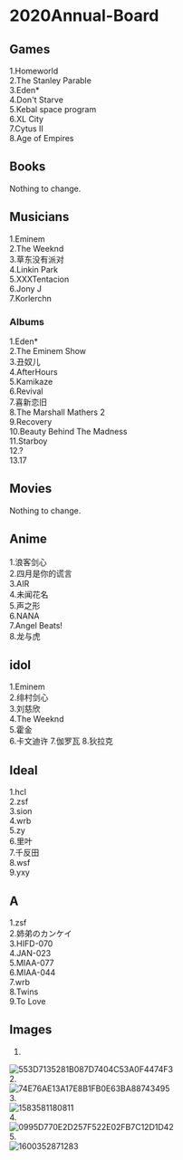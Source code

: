 # 2020Annual-Board

## Games
1.Homeworld  
2.The Stanley Parable  
3.Eden*  
4.Don't Starve  
5.Kebal space program  
6.XL City  
7.Cytus II  
8.Age of Empires  

## Books
Nothing to change.
 
## Musicians
1.Eminem  
2.The Weeknd  
3.草东没有派对  
4.Linkin Park  
5.XXXTentacion  
6.Jony J  
7.Korlerchn  

### Albums
1.Eden*  
2.The Eminem Show  
3.丑奴儿    
4.AfterHours  
5.Kamikaze  
6.Revival   
7.喜新恋旧  
8.The Marshall Mathers 2  
9.Recovery  
10.Beauty Behind The Madness   
11.Starboy  
12.?  
13.17  

## Movies
Nothing to change.

## Anime 
1.浪客剑心   
2.四月是你的谎言    
3.AIR  
4.未闻花名  
5.声之形  
6.NANA   
7.Angel Beats!  
8.龙与虎

## idol
1.Eminem  
2.绯村剑心  
3.刘慈欣  
4.The Weeknd  
5.霍金  
6.卡文迪许
7.伽罗瓦
8.狄拉克

## Ideal
1.hcl  
2.zsf  
3.sion  
4.wrb  
5.zy  
6.里叶  
7.千反田  
8.wsf  
9.yxy  

## A
1.zsf  
2.姉弟のカンケイ  
3.HIFD-070  
4.JAN-023  
5.MIAA-077  
6.MIAA-044  
7.wrb   
8.Twins  
9.To Love  

## Images
1.   
![553D7135281B087D7404C53A0F4474F3](https://user-images.githubusercontent.com/92503302/197405982-08595f1c-f3fa-4d3b-83f7-2ae51d1803e0.jpg)  
2.  
![74E76AE13A17E8B1FB0E63BA88743495](https://user-images.githubusercontent.com/92503302/197406022-e4106f76-81ac-4650-b63e-d931d88a85f3.jpg)  
3.  
![1583581180811](https://user-images.githubusercontent.com/92503302/197406046-7504a487-8ada-4139-81d9-4586e8985ead.jpg)  
4.  
![0995D770E2D257F522E02FB7C12D1D42](https://user-images.githubusercontent.com/92503302/197406074-8127fdcf-5ee0-492b-9ab1-c3cb151f116e.jpg)  
5.  
![1600352871283](https://user-images.githubusercontent.com/92503302/197406053-00966053-a440-4af9-a28a-3898a8c4b8e3.jpeg)  


